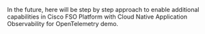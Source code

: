 In the future, here will be step by step approach to enable additional capabilities in Cisco FSO Platform with Cloud Native Application Observability for OpenTelemetry demo.